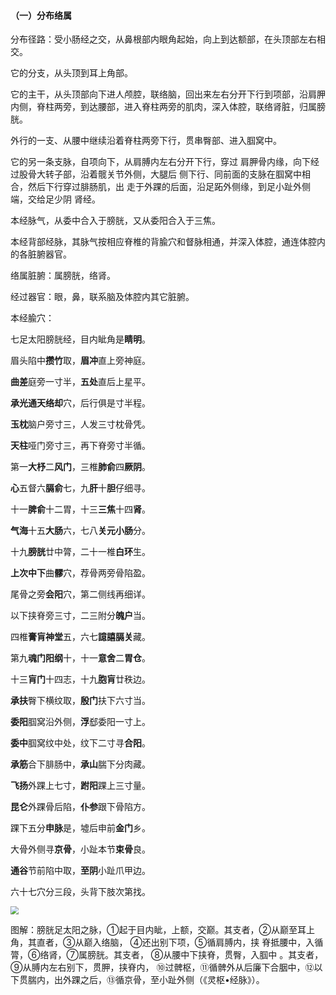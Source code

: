 #### （一）分布络属 

分布径路：受小肠经之交，从鼻根部内眼角起始，向上到达额部，在头顶部左右相交。  

它的分支，从头顶到耳上角部。    

它的主干，从头顶部向下进人颅腔，联络脑，回出来左右分开下行到项部，沿肩胛内侧，脊柱两旁，到达腰部，进入脊柱两旁的肌肉，深入体腔，联络肾脏，归属膀胱。

外行的一支、从腰中继续沿着脊柱两旁下行，贯串臀部、进入腘窝中。

它的另一条支脉，自项向下，从肩膊内左右分开下行，穿过 肩胛骨内缘，向下经过股骨大转子部，沿着髋关节外侧，大腿后 侧下行、同前面的支脉在腘窝中相合，然后下行穿过腓肠肌，出 走于外踝的后面，沿足跖外侧缘，到足小趾外侧端，交给足少阴 肾经。

本经脉气，从委中合入于膀胱，又从委阳合入于三焦。

本经背部经脉，其脉气按相应脊椎的背腧穴和督脉相通，并深入体腔，通连体腔内的各脏腑器官。    

络属脏腑：属膀胱，络肾。

经过器官：眼，鼻，联系脑及体腔内其它脏腑。 

本经腧穴：   

七足太阳膀胱经，目内眦角是**睛明**。

 眉头陷中**攒竹**取，**眉冲**直上旁神庭。

 **曲差**庭旁一寸半，**五处**直后上星平。

 **承光通天络却**穴，后行俱是寸半程。

 **玉枕**脑户旁寸三，人发三寸枕骨凭。

 **天柱**哑门旁寸三，再下脊旁寸半循。

 第一**大杼**二**风门**，三椎**肺俞**四**厥阴**。

**心**五督六**膈俞**七，九**肝**十**胆**仔细寻。

 十一**脾俞**十二胃，十三**三焦**十四**肾**。

**气海**十五**大肠**六，七八**关元小肠**分。

 十九**膀胱**廿中膂，二十一椎**白环**生。

 **上次中下**曲**髎**穴，荐骨两旁骨陷盈。

 尾骨之旁**会阳**穴，第二侧线再细详。

 以下挟脊旁三寸，二三附分**魄户**当。

 四椎**膏肓神堂**五，六七**譩譆膈关**藏。

 第九**魂门阳纲**十，十一**意舍**二**胃仓**。

 十三**肓门**十四志，十九**胞肓**廿秩边。 

**承扶**臀下横纹取，**殷门**扶下六寸当。

 **委阳**腘窝沿外侧，**浮**郄委阳一寸上。 

**委中**腘窝纹中处，纹下二寸寻**合阳**。

 **承筋**合下腓肠中，**承山**腨下分肉藏。 

**飞扬**外踝上七寸，**跗阳**踝上三寸量。

  **昆仑**外踝骨后陷，**仆参**跟下骨陷方。

踝下五分**申脉**是，墟后申前**金门**乡。

 大骨外侧寻**京骨**，小趾本节**束骨**良。

 **通谷**节前陷中取，**至阴**小趾爪甲边。 

六十七穴分三段，头背下肢次第找。

<img src="img/图63.jpg" style="zoom:80%;" />

图解：膀胱足太阳之脉，①起于目内眦，上额，交巅。其支者，②从巅至耳上角，其直者，③从巅入络脑， ④还出别下项，⑤循肩膊内，挟 脊抵腰中，入循膂，⑥络肾，⑦属膀胱。其支者， ⑧从腰中下挟脊，贯臀，入腘中 。其支者，⑨从膊内左右别下，贯胛，挟脊内， ⑩过髀枢，⑪循髀外从后廉下合胭中，⑫以下贯腨内，出外踝之后，⑬循京骨，至小趾外侧（《灵枢•经脉》）。
